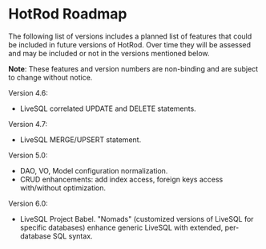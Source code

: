 # HotRod Roadmap

The following list of versions includes a planned list of features that could be included in future versions of HotRod. Over time 
they will be assessed and may be included or not in the versions mentioned below.

**Note**: These features and version numbers are non-binding and are subject to change without notice.

Version 4.6:

- LiveSQL correlated UPDATE and DELETE statements.

Version 4.7:

- LiveSQL MERGE/UPSERT statement.

Version 5.0:

- DAO, VO, Model configuration normalization.
- CRUD enhancements: add index access, foreign keys access with/without optimization.

Version 6.0:

- LiveSQL Project Babel. "Nomads" (customized versions of LiveSQL for specific databases) enhance generic LiveSQL with extended, per-database SQL syntax.

